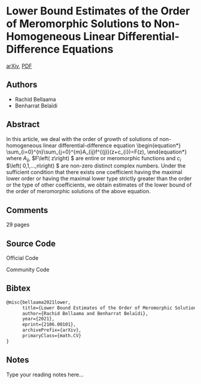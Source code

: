
# Lower Bound Estimates of the Order of Meromorphic Solutions to Non-Homogeneous Linear Differential-Difference Equations

[arXiv](https://arxiv.org/abs/2106.0101), [PDF](https://arxiv.org/pdf/2106.0101.pdf)

## Authors

- Rachid Bellaama
- Benharrat Belaïdi

## Abstract

In this article, we deal with the order of growth of solutions of non-homogeneous linear differential-difference equation \begin{equation*} \sum_{i=0}^{n}\sum_{j=0}^{m}A_{ij}f^{(j)}(z+c_{i})=F(z), \end{equation*} where $A_{ij},$ $F\left( z\right) $ are entire or meromorphic functions and $c_{i}$ $\left( 0,1,...,n\right) $ are non-zero distinct complex numbers. Under the sufficient condition that there exists one coefficient having the maximal lower order or having the maximal lower type strictly greater than the order or the type of other coefficients, we obtain estimates of the lower bound of the order of meromorphic solutions of the above equation.

## Comments

29 pages

## Source Code

Official Code



Community Code



## Bibtex

```tex
@misc{bellaama2021lower,
      title={Lower Bound Estimates of the Order of Meromorphic Solutions to Non-Homogeneous Linear Differential-Difference Equations}, 
      author={Rachid Bellaama and Benharrat Belaïdi},
      year={2021},
      eprint={2106.00101},
      archivePrefix={arXiv},
      primaryClass={math.CV}
}
```

## Notes

Type your reading notes here...

